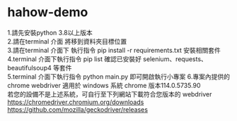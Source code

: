 # hahow-demo
1.請先安裝python 3.8以上版本  
2.請在terminal 介面 將移到資料夾目標位置  
3.請在terminal 介面下 執行指令 pip install -r requirements.txt 安裝相關套件  
4.terminal 介面下執行指令 pip list 確認已安裝好 selenium、requests、beautifulsoup4 等套件  
5.terminal 介面下執行指令 python main.py 即可開啟執行小專案
6.專案內提供的chrome webdriver 適用於 windows 系統 chrome 版本114.0.5735.90  
  若您的設備不是上述系統，可自行至下列網站下載符合您版本的 webdriver  
  https://chromedriver.chromium.org/downloads  
  https://github.com/mozilla/geckodriver/releases  
